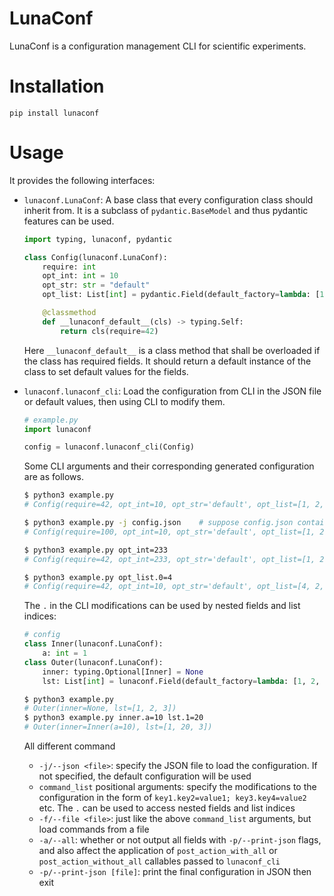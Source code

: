 # LunaConf

LunaConf is a configuration management CLI for scientific experiments.

# Installation

```
pip install lunaconf
```

# Usage

It provides the following interfaces:

- `lunaconf.LunaConf`: A base class that every configuration class should inherit from. It is a subclass of `pydantic.BaseModel` and thus pydantic features can be used.

  ```python
  import typing, lunaconf, pydantic

  class Config(lunaconf.LunaConf):
      require: int
      opt_int: int = 10
      opt_str: str = "default"
      opt_list: List[int] = pydantic.Field(default_factory=lambda: [1, 2, 3])

      @classmethod
      def __lunaconf_default__(cls) -> typing.Self:
          return cls(require=42)
  ```

  Here `__lunaconf_default__` is a class method that shall be overloaded if the class has required fields. It should return a default instance of the class to set default values for the fields.

- `lunaconf.lunaconf_cli`: Load the configuration from CLI in the JSON file or default values, then using CLI to modify them.

  ```python
  # example.py
  import lunaconf

  config = lunaconf.lunaconf_cli(Config)
  ```

  Some CLI arguments and their corresponding generated configuration are as follows.

  ```bash
  $ python3 example.py
  # Config(require=42, opt_int=10, opt_str='default', opt_list=[1, 2, 3])

  $ python3 example.py -j config.json    # suppose config.json contains {"require": 100}
  # Config(require=100, opt_int=10, opt_str='default', opt_list=[1, 2, 3])

  $ python3 example.py opt_int=233
  # Config(require=42, opt_int=233, opt_str='default', opt_list=[1, 2, 3])

  $ python3 example.py opt_list.0=4
  # Config(require=42, opt_int=10, opt_str='default', opt_list=[4, 2, 3])
  ```

  The `.` in the CLI modifications can be used by nested fields and list indices:

  ```python
  # config
  class Inner(lunaconf.LunaConf):
      a: int = 1
  class Outer(lunaconf.LunaConf):
      inner: typing.Optional[Inner] = None
      lst: List[int] = lunaconf.Field(default_factory=lambda: [1, 2, 3])
  ```

  ```bash
  $ python3 example.py
  # Outer(inner=None, lst=[1, 2, 3])
  $ python3 example.py inner.a=10 lst.1=20
  # Outer(inner=Inner(a=10), lst=[1, 20, 3])
  ```

  All different command
  - `-j/--json <file>`: specify the JSON file to load the configuration. If not specified, the default configuration will be used
  - `command_list` positional arguments: specify the modifications to the configuration in the form of `key1.key2=value1; key3.key4=value2` etc. The `.` can be used to access nested fields and list indices
  - `-f/--file <file>`: just like the above `command_list` arguments, but load commands from a file
  - `-a/--all`: whether or not output all fields with `-p/--print-json` flags, and also affect the application of `post_action_with_all` or `post_action_without_all` callables passed to `lunaconf_cli`
  - `-p/--print-json [file]`: print the final configuration in JSON then exit
